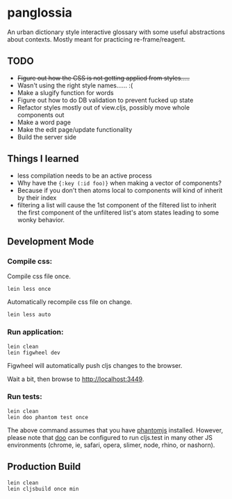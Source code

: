 # panglossia

An urban dictionary style interactive glossary with some useful abstractions about contexts. Mostly meant for practicing re-frame/reagent.

## TODO

 * ~~Figure out how the CSS is not getting applied from styles.....~~
  * Wasn't using the right style names...... :(
 * Make a slugify function for words
 * Figure out how to do DB validation to prevent fucked up state
 * Refactor styles mostly out of view.cljs, possibly move whole components out
 * Make a word page
 * Make the edit page/update functionality
 * Build the server side

## Things I learned

 * less compilation needs to be an active process
 * Why have the `{:key (:id foo)}` when making a vector of components?
  * Because if you don't then atoms local to components will kind of inherit by their index
  * filtering a list will cause the 1st component of the filtered list to inherit the first component of the unfiltered list's atom states leading to some wonky behavior.


## Development Mode

### Compile css:

Compile css file once.

```
lein less once
```

Automatically recompile css file on change.

```
lein less auto
```

### Run application:

```
lein clean
lein figwheel dev
```

Figwheel will automatically push cljs changes to the browser.

Wait a bit, then browse to [http://localhost:3449](http://localhost:3449).

### Run tests:

```
lein clean
lein doo phantom test once
```

The above command assumes that you have [phantomjs](https://www.npmjs.com/package/phantomjs) installed. However, please note that [doo](https://github.com/bensu/doo) can be configured to run cljs.test in many other JS environments (chrome, ie, safari, opera, slimer, node, rhino, or nashorn).

## Production Build

```
lein clean
lein cljsbuild once min
```
